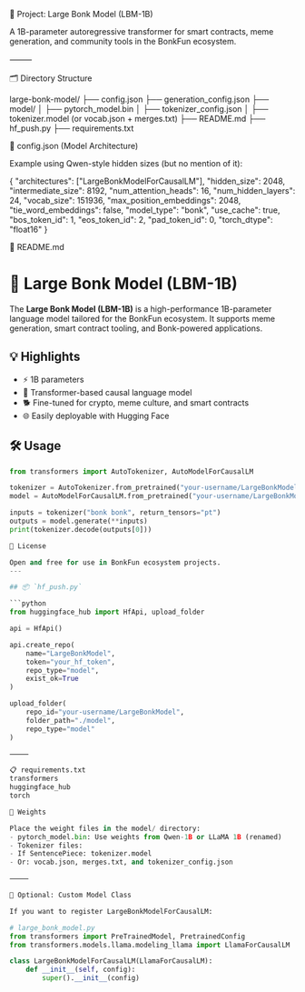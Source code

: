 🧠 Project: Large Bonk Model (LBM-1B)

A 1B-parameter autoregressive transformer for smart contracts, meme generation, and community tools in the BonkFun ecosystem.

⸻

🗂 Directory Structure

large-bonk-model/
├── config.json
├── generation_config.json
├── model/
│   ├── pytorch_model.bin
│   ├── tokenizer_config.json
│   ├── tokenizer.model (or vocab.json + merges.txt)
├── README.md
├── hf_push.py
├── requirements.txt

📁 config.json (Model Architecture)

Example using Qwen-style hidden sizes (but no mention of it):

{
  "architectures": ["LargeBonkModelForCausalLM"],
  "hidden_size": 2048,
  "intermediate_size": 8192,
  "num_attention_heads": 16,
  "num_hidden_layers": 24,
  "vocab_size": 151936,
  "max_position_embeddings": 2048,
  "tie_word_embeddings": false,
  "model_type": "bonk",
  "use_cache": true,
  "bos_token_id": 1,
  "eos_token_id": 2,
  "pad_token_id": 0,
  "torch_dtype": "float16"
}

🧾 README.md
# 🦍 Large Bonk Model (LBM-1B)

The **Large Bonk Model (LBM-1B)** is a high-performance 1B-parameter language model tailored for the BonkFun ecosystem. It supports meme generation, smart contract tooling, and Bonk-powered applications.

## 💡 Highlights

- ⚡ 1B parameters
- 🧠 Transformer-based causal language model
- 🐕 Fine-tuned for crypto, meme culture, and smart contracts
- 🌐 Easily deployable with Hugging Face

## 🛠 Usage

```python
from transformers import AutoTokenizer, AutoModelForCausalLM

tokenizer = AutoTokenizer.from_pretrained("your-username/LargeBonkModel")
model = AutoModelForCausalLM.from_pretrained("your-username/LargeBonkModel")

inputs = tokenizer("bonk bonk", return_tensors="pt")
outputs = model.generate(**inputs)
print(tokenizer.decode(outputs[0]))

🐾 License

Open and free for use in BonkFun ecosystem projects.
---

## 📦 `hf_push.py`

```python
from huggingface_hub import HfApi, upload_folder

api = HfApi()

api.create_repo(
    name="LargeBonkModel",
    token="your_hf_token",
    repo_type="model",
    exist_ok=True
)

upload_folder(
    repo_id="your-username/LargeBonkModel",
    folder_path="./model",
    repo_type="model"
)

⸻

📋 requirements.txt
transformers
huggingface_hub
torch

🔐 Weights

Place the weight files in the model/ directory:
- pytorch_model.bin: Use weights from Qwen-1B or LLaMA 1B (renamed)
- Tokenizer files:
- If SentencePiece: tokenizer.model
- Or: vocab.json, merges.txt, and tokenizer_config.json

⸻

🧪 Optional: Custom Model Class

If you want to register LargeBonkModelForCausalLM:

# large_bonk_model.py
from transformers import PreTrainedModel, PretrainedConfig
from transformers.models.llama.modeling_llama import LlamaForCausalLM

class LargeBonkModelForCausalLM(LlamaForCausalLM):
    def __init__(self, config):
        super().__init__(config)

